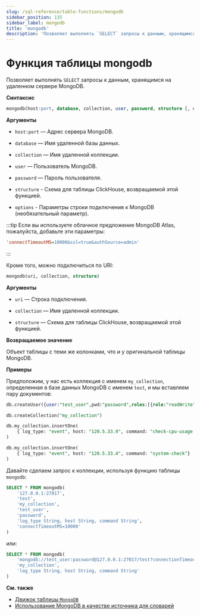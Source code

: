 ```yaml
---
slug: /sql-reference/table-functions/mongodb
sidebar_position: 135
sidebar_label: mongodb
title: 'mongodb'
description: 'Позволяет выполнять `SELECT` запросы к данным, хранящимся на удаленном сервере MongoDB.'
---
```



# Функция таблицы mongodb

Позволяет выполнять `SELECT` запросы к данным, хранящимся на удаленном сервере MongoDB.

**Синтаксис**

``` sql
mongodb(host:port, database, collection, user, password, structure [, options])
```

**Аргументы**

- `host:port` — Адрес сервера MongoDB.

- `database` — Имя удаленной базы данных.

- `collection` — Имя удаленной коллекции.

- `user` — Пользователь MongoDB.

- `password` — Пароль пользователя.

- `structure` - Схема для таблицы ClickHouse, возвращаемой этой функцией.

- `options` - Параметры строки подключения к MongoDB (необязательный параметр).

:::tip
Если вы используете облачное предложение MongoDB Atlas, пожалуйста, добавьте эти параметры:

```ini
'connectTimeoutMS=10000&ssl=true&authSource=admin'
```

:::

Кроме того, можно подключиться по URI:
``` sql
mongodb(uri, collection, structure)
```
**Аргументы**

- `uri` — Строка подключения.

- `collection` — Имя удаленной коллекции.

- `structure` — Схема для таблицы ClickHouse, возвращаемой этой функцией.

**Возвращаемое значение**

Объект таблицы с теми же колонками, что и у оригинальной таблицы MongoDB.


**Примеры**

Предположим, у нас есть коллекция с именем `my_collection`, определенная в базе данных MongoDB с именем `test`, и мы вставляем пару документов:

```sql
db.createUser({user:"test_user",pwd:"password",roles:[{role:"readWrite",db:"test"}]})

db.createCollection("my_collection")

db.my_collection.insertOne(
    { log_type: "event", host: "120.5.33.9", command: "check-cpu-usage -w 75 -c 90" }
)

db.my_collection.insertOne(
    { log_type: "event", host: "120.5.33.4", command: "system-check"}
)
```

Давайте сделаем запрос к коллекции, используя функцию таблицы `mongodb`:

```sql
SELECT * FROM mongodb(
    '127.0.0.1:27017',
    'test',
    'my_collection',
    'test_user',
    'password',
    'log_type String, host String, command String',
    'connectTimeoutMS=10000'
)
```

или:

```sql
SELECT * FROM mongodb(
    'mongodb://test_user:password@127.0.0.1:27017/test?connectionTimeoutMS=10000',
    'my_collection',
    'log_type String, host String, command String'
)
```

**См. также**

- [Движок таблицы `MongoDB`](engines/table-engines/integrations/mongodb.md)
- [Использование MongoDB в качестве источника для словарей](sql-reference/dictionaries/index.md#mongodb)
